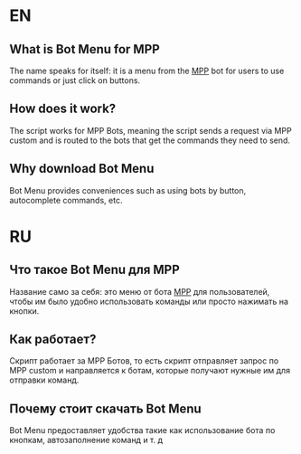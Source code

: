 # EN
## What is Bot Menu for MPP 
The name speaks for itself: it is a menu from the [MPP](https://multiplayerpiano.net/) bot for users to use commands or just click on buttons.
## How does it work?
The script works for MPP Bots, meaning the script sends a request via MPP custom and is routed to the bots that get the commands they need to send.
## Why download Bot Menu
Bot Menu provides conveniences such as using bots by button, autocomplete commands, etc.

# RU
## Что такое Bot Menu для MPP 
Название само за себя: это меню от бота [MPP](https://multiplayerpiano.net/) для пользователей, чтобы им было удобно использовать команды или просто нажимать на кнопки. 
## Как работает?
Скрипт работает за MPP Ботов, то есть скрипт отправляет запрос по MPP custom и направляется к ботам, которые получают нужные им для отправки команд.
## Почему стоит скачать Bot Menu
Bot Menu предоставляет удобства такие как использование бота по кнопкам, автозаполнение команд и т. д 
